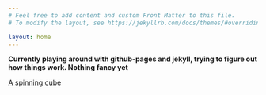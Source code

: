 ```yaml
---
# Feel free to add content and custom Front Matter to this file.
# To modify the layout, see https://jekyllrb.com/docs/themes/#overriding-theme-defaults

layout: home
---
```

**Currently playing around with github-pages and jekyll, trying to figure out how things work. Nothing fancy yet**

[A spinning cube](pages/spinning-cube.html 'Original code from https://www.instructables.com/Rotating-Cube-Using-JavaScript/')